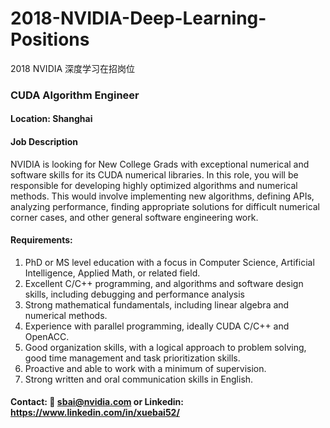 # 2018-NVIDIA-Deep-Learning-Positions
2018 NVIDIA 深度学习在招岗位

### CUDA Algorithm Engineer

#### Location: Shanghai

#### Job Description 

NVIDIA is looking for New College Grads with exceptional numerical and software skills for its CUDA numerical libraries. In this role, you will be responsible for developing highly optimized algorithms and numerical methods. This would involve implementing new algorithms, defining APIs, analyzing performance, finding appropriate solutions for difficult numerical corner cases, and other general software engineering work.

#### Requirements:
1. PhD or MS level education with a focus in Computer Science, Artificial Intelligence, Applied Math, or related field.
2. Excellent C/C++ programming, and algorithms and software design skills, including debugging and performance analysis
3. Strong mathematical fundamentals, including linear algebra and numerical methods.
4. Experience with parallel programming, ideally CUDA C/C++ and OpenACC.
5. Good organization skills, with a logical approach to problem solving, good time management and task prioritization skills.
6. Proactive and able to work with a minimum of supervision.
7. Strong written and oral communication skills in English.

#### Contact: :email: sbai@nvidia.com or Linkedin: https://www.linkedin.com/in/xuebai52/
